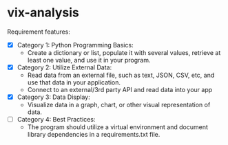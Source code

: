 # vix-analysis

Requirement features:
  - [x] Category 1: Python Programming Basics: 
    - Create a dictionary or list, populate it with several values, retrieve at least one value, and use it in your program.
  - [x] Category 2: Utilize External Data:
    - Read data from an external file, such as text, JSON, CSV, etc, and use that data in your application.
    - Connect to an external/3rd party API and read data into your app
  - [x] Category 3: Data Display:
    - Visualize data in a graph, chart, or other visual representation of data.
  - [ ] Category 4: Best Practices:
    - The program should utilize a virtual environment and document library dependencies in a requirements.txt file.
